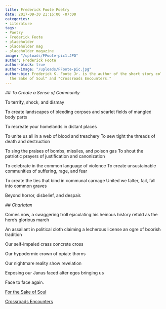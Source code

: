 ```yaml
---
title: Frederick Foote Poetry
date: 2017-09-30 21:16:00 -07:00
categories:
- Literature
tags:
- Poetry
- Frederick Foote
- placeholder
- placeholder mag
- placeholder magazine
image: "/uploads/FFoote-pic1.JPG"
author: Frederick Foote
author-block: true
author-image: "/uploads/FFoote-pic.jpg"
author-bio: Frederick K. Foote Jr. is the author of the short story collections "For
  the Sake of Soul" and "Crossroads Encounters."
---
```


*## To Create a Sense of Community*

To terrify, shock, and dismay

To create landscapes of bleeding corpses 
and scarlet fields of mangled body parts

To recreate your homelands in distant places

To unite us all in a web of blood and treachery
To sew tight the threads of death and destruction

To sing the praises of bombs, missiles, and poison gas
To shout the patriotic prayers of justification and canonization 

To celebrate in the common language of violence
To create unsustainable communities
of suffering, rage, and fear

To create the ties that bind in communal carnage
United we falter, fail, fall into common graves

Beyond horror, disbelief, and despair. 

*## Charlatan*

Comes now, a swaggering troll 
ejaculating his heinous history
retold as the hero’s glorious march

An assailant in political cloth
claiming a lecherous license
an ogre of boorish tradition

Our self-impaled 
crass concrete cross

Our hypodermic 
crown of opiate thorns

Our nightmare 
reality show 
revelation

Exposing our Janus
faced alter egos
bringing us

Face to face
again.

[For the Sake of Soul](https://www.amazon.com/Sake-Soul-Frederick-Foote-Jr/dp/0984435069/ref=sr_1_1?s=books&ie=UTF8&qid=1478112379&sr=1-1&keywords=For+the+Sake+of+Soul)

[Crossroads Encounters](https://www.amazon.com/Crossroads-Encounters-Frederick-Foote/dp/0692650415/ref=sr_1_1?s=books&ie=UTF8&qid=1509068120&sr=1-1&keywords=Crossroads+Encounters+frederick+foote)